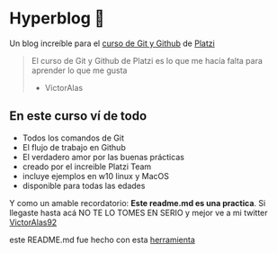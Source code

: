# Hyperblog 💚
Un blog increíble para el [curso de Git y Github](https://platzi.com/cursos/git-github/) de [Platzi](https://platzi.com/Platzi)
> El curso de Git y Github de Platzi es lo que me hacía falta para aprender lo que me gusta
> - VictorAlas

## En este curso ví de todo
* Todos los comandos de Git
* El flujo de trabajo en Github
* El verdadero amor por las buenas prácticas
* creado por el increible Platzi Team
* incluye ejemplos en w10 linux y MacOS
* disponible para todas las edades

Y como un amable recordatorio: **Este readme.md es una practica**.  Si llegaste hasta acá NO TE LO TOMES EN SERIO y mejor ve a mi twitter [VictorAlas92](https://twitter.com/VictorAlas92)

este README.md fue hecho con esta [herramienta](https://pandao.github.io/editor.md/en.html)